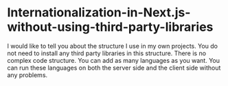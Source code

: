 # Internationalization-in-Next.js-without-using-third-party-libraries
I would like to tell you about the structure I use in my own projects. You do not need to install any third party libraries in this structure. There is no complex code structure. You can add as many languages as you want. You can run these languages on both the server side and the client side without any problems.
